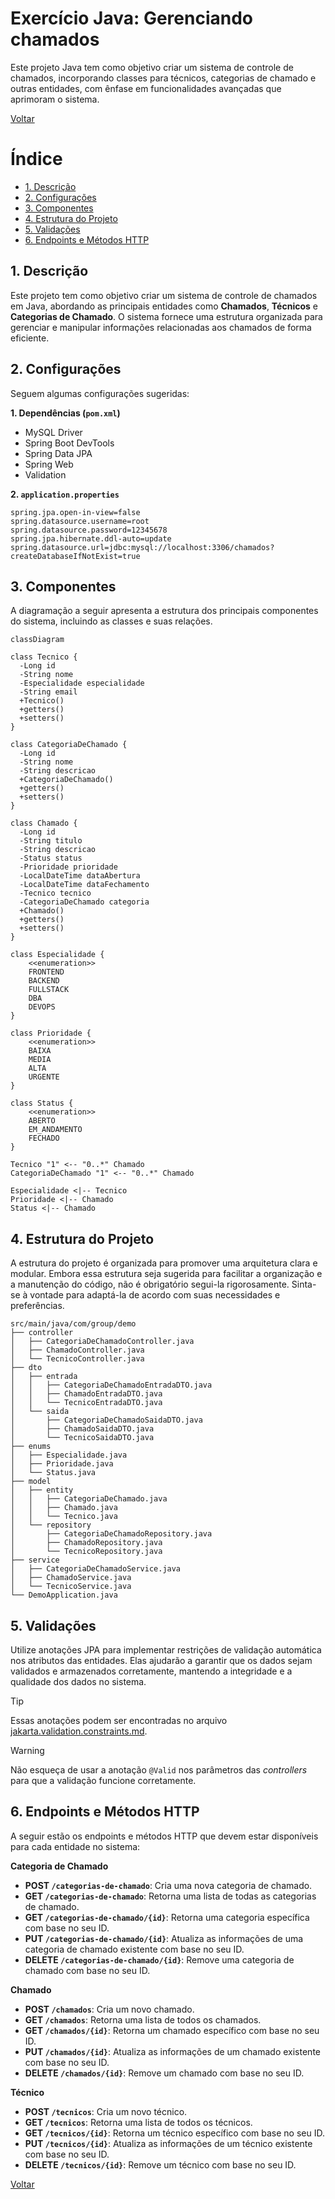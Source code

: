 # Exercício Java: Gerenciando chamados

Este projeto Java tem como objetivo criar um sistema de controle de chamados, incorporando classes para técnicos, categorias de chamado e outras entidades, com ênfase em funcionalidades avançadas que aprimoram o sistema.

[Voltar](../../../README.md)

# Índice

<!-- TOC -->

- [1. Descrição](#1-descri%C3%A7%C3%A3o)
- [2. Configurações](#2-configura%C3%A7%C3%B5es)
- [3. Componentes](#3-componentes)
- [4. Estrutura do Projeto](#4-estrutura-do-projeto)
- [5. Validações](#5-valida%C3%A7%C3%B5es)
- [6. Endpoints e Métodos HTTP](#6-endpoints-e-m%C3%A9todos-http)

<!-- /TOC -->

## 1. Descrição

Este projeto tem como objetivo criar um sistema de controle de chamados em Java, abordando as principais entidades como **Chamados**, **Técnicos** e **Categorias de Chamado**. O sistema fornece uma estrutura organizada para gerenciar e manipular informações relacionadas aos chamados de forma eficiente.

## 2. Configurações

Seguem algumas configurações sugeridas:

**1. Dependências (`pom.xml`)**

- MySQL Driver
- Spring Boot DevTools
- Spring Data JPA
- Spring Web
- Validation

**2. `application.properties`**

```properties
spring.jpa.open-in-view=false
spring.datasource.username=root
spring.datasource.password=12345678
spring.jpa.hibernate.ddl-auto=update
spring.datasource.url=jdbc:mysql://localhost:3306/chamados?createDatabaseIfNotExist=true
```

## 3. Componentes

A diagramação a seguir apresenta a estrutura dos principais componentes do sistema, incluindo as classes e suas relações.

```mermaid
classDiagram

class Tecnico {
  -Long id
  -String nome
  -Especialidade especialidade
  -String email
  +Tecnico()
  +getters()
  +setters()
}

class CategoriaDeChamado {
  -Long id
  -String nome
  -String descricao
  +CategoriaDeChamado()
  +getters()
  +setters()
}

class Chamado {
  -Long id
  -String titulo
  -String descricao
  -Status status
  -Prioridade prioridade
  -LocalDateTime dataAbertura
  -LocalDateTime dataFechamento
  -Tecnico tecnico
  -CategoriaDeChamado categoria
  +Chamado()
  +getters()
  +setters()
}

class Especialidade {
    <<enumeration>>
    FRONTEND
    BACKEND
    FULLSTACK
    DBA
    DEVOPS
}

class Prioridade {
    <<enumeration>>
    BAIXA
    MEDIA
    ALTA
    URGENTE
}

class Status {
    <<enumeration>>
    ABERTO
    EM_ANDAMENTO
    FECHADO
}

Tecnico "1" <-- "0..*" Chamado
CategoriaDeChamado "1" <-- "0..*" Chamado

Especialidade <|-- Tecnico
Prioridade <|-- Chamado
Status <|-- Chamado
```

## 4. Estrutura do Projeto

A estrutura do projeto é organizada para promover uma arquitetura clara e modular. Embora essa estrutura seja sugerida para facilitar a organização e a manutenção do código, não é obrigatório segui-la rigorosamente. Sinta-se à vontade para adaptá-la de acordo com suas necessidades e preferências.

```
src/main/java/com/group/demo
├── controller
│   ├── CategoriaDeChamadoController.java
│   ├── ChamadoController.java
│   └── TecnicoController.java
├── dto
│   ├── entrada
│   │   ├── CategoriaDeChamadoEntradaDTO.java
│   │   ├── ChamadoEntradaDTO.java
│   │   └── TecnicoEntradaDTO.java
│   └── saida
│       ├── CategoriaDeChamadoSaidaDTO.java
│       ├── ChamadoSaidaDTO.java
│       └── TecnicoSaidaDTO.java
├── enums
│   ├── Especialidade.java
│   ├── Prioridade.java
│   └── Status.java
├── model
│   ├── entity
│   │   ├── CategoriaDeChamado.java
│   │   ├── Chamado.java
│   │   └── Tecnico.java
│   └── repository
│       ├── CategoriaDeChamadoRepository.java
│       ├── ChamadoRepository.java
│       └── TecnicoRepository.java
├── service
│   ├── CategoriaDeChamadoService.java
│   ├── ChamadoService.java
│   └── TecnicoService.java
└── DemoApplication.java

```

## 5. Validações

Utilize anotações JPA para implementar restrições de validação automática nos atributos das entidades. Elas ajudarão a garantir que os dados sejam validados e armazenados corretamente, mantendo a integridade e a qualidade dos dados no sistema.

> [!TIP]
>
> Essas anotações podem ser encontradas no arquivo [jakarta.validation.constraints.md](../../../util/jakarta.validation.constraints.md).

> [!WARNING]
>
> Não esqueça de usar a anotação `@Valid` nos parâmetros das _controllers_ para que a validação funcione corretamente.

## 6. Endpoints e Métodos HTTP

A seguir estão os endpoints e métodos HTTP que devem estar disponíveis para cada entidade no sistema:

**Categoria de Chamado**

- **POST `/categorias-de-chamado`**: Cria uma nova categoria de chamado.
- **GET `/categorias-de-chamado`**: Retorna uma lista de todas as categorias de chamado.
- **GET `/categorias-de-chamado/{id}`**: Retorna uma categoria específica com base no seu ID.
- **PUT `/categorias-de-chamado/{id}`**: Atualiza as informações de uma categoria de chamado existente com base no seu ID.
- **DELETE `/categorias-de-chamado/{id}`**: Remove uma categoria de chamado com base no seu ID.

**Chamado**

- **POST `/chamados`**: Cria um novo chamado.
- **GET `/chamados`**: Retorna uma lista de todos os chamados.
- **GET `/chamados/{id}`**: Retorna um chamado específico com base no seu ID.
- **PUT `/chamados/{id}`**: Atualiza as informações de um chamado existente com base no seu ID.
- **DELETE `/chamados/{id}`**: Remove um chamado com base no seu ID.

**Técnico**

- **POST `/tecnicos`**: Cria um novo técnico.
- **GET `/tecnicos`**: Retorna uma lista de todos os técnicos.
- **GET `/tecnicos/{id}`**: Retorna um técnico específico com base no seu ID.
- **PUT `/tecnicos/{id}`**: Atualiza as informações de um técnico existente com base no seu ID.
- **DELETE `/tecnicos/{id}`**: Remove um técnico com base no seu ID.

[Voltar](../../../README.md)
